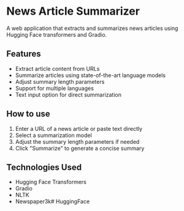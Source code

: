 # News Article Summarizer

A web application that extracts and summarizes news articles using Hugging Face transformers and Gradio.

## Features
- Extract article content from URLs
- Summarize articles using state-of-the-art language models
- Adjust summary length parameters
- Support for multiple languages
- Text input option for direct summarization

## How to use
1. Enter a URL of a news article or paste text directly
2. Select a summarization model
3. Adjust the summary length parameters if needed
4. Click "Summarize" to generate a concise summary

## Technologies Used
- Hugging Face Transformers
- Gradio
- NLTK
- Newspaper3k# HuggingFace
